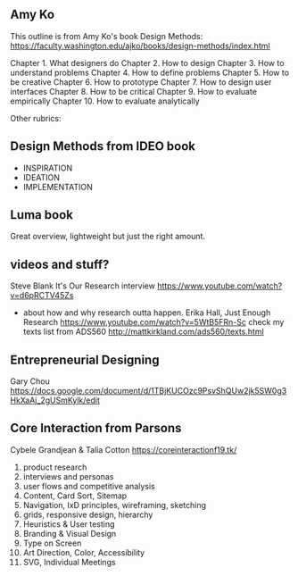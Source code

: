 ## Amy Ko

This outline is from Amy Ko's book Design Methods:
https://faculty.washington.edu/ajko/books/design-methods/index.html

Chapter 1. What designers do
Chapter 2. How to design
Chapter 3. How to understand problems
Chapter 4. How to define problems
Chapter 5. How to be creative
Chapter 6. How to prototype
Chapter 7. How to design user interfaces
Chapter 8. How to be critical
Chapter 9. How to evaluate empirically
Chapter 10. How to evaluate analytically

Other rubrics:

## Design Methods from IDEO book
- INSPIRATION
- IDEATION
- IMPLEMENTATION

## Luma book
Great overview, lightweight but just the right amount.

## videos and stuff?
Steve Blank It's Our Research interview  https://www.youtube.com/watch?v=d6pRCTV45Zs
- about how and why research outta happen.
Erika Hall, Just Enough Research https://www.youtube.com/watch?v=5WtB5FRn-Sc
check my texts list from ADS560 http://mattkirkland.com/ads560/texts.html

## Entrepreneurial Designing
Gary Chou
https://docs.google.com/document/d/1TBjKUCOzc9PsvShQUw2jk5SW0g3HkXaAj_2gUSmKylk/edit

## Core Interaction from Parsons
Cybele Grandjean & Talia Cotton 
https://coreinteractionf19.tk/


1. product research
2. interviews and personas
3. user flows and competitive analysis
4. Content, Card Sort, Sitemap
5. Navigation, IxD principles, wireframing, sketching
6. grids, responsive design, hierarchy
7. Heuristics & User testing
8. Branding & Visual Design
9. Type on Screen
10. Art Direction, Color, Accessibility
11. SVG, Individual Meetings
